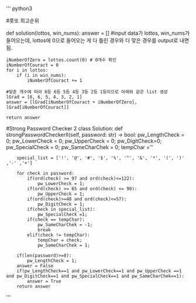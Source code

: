 '''
python3

#롯또 최고순위

def solution(lottos, win_nums):
    answer = []
    #input data가 lottos, win_nums가 들어오는데, lottos에 0으로 들어오는 게 다 틀린 경우와 다 맞은 경우를 output로 내면 됨.
    
    iNumberOfZero = lottos.count(0) # 0개수 확인
    iNumberOfCouract = 0
    for i in lottos:
        if (i in win_nums):
            iNumberOfCouract += 1
            
    #맞춘 개수에 따라 6등 6등 5등 4등 3등 2등 1등이므로 아래와 같은 list 생성
    lGrad = [6, 6, 5, 4, 3, 2, 1]
    answer = [lGrad[iNumberOfCouract + iNumberOfZero], lGrad[iNumberOfCouract]]
    
    return answer
    
    
#Strong Password Checker 2
class Solution:
    def strongPasswordCheckerII(self, password: str) -> bool:
        pw_LengthCheck = 0;
        pw_LowerCheck = 0;
        pw_UpperCheck = 0;
        pw_DigitCheck=0;
        pw_SpecialCheck = 0;
        pw_SameCharChek = 0;
        tempChar =''
        
        special_list = ['!', '@', '#', '$', '%', '^', '&', '*', '(', ')' ,'-' ,'+']
        
        for check in password:
            if(ord(check) >= 97 and ord(check)<=122):
                pw_LowerCheck = 1;
            if(ord(check) >= 65 and ord(check) <= 90):
                pw_UpperCheck = 1;
            if(ord(check)>=48 and ord(check)<=57):
                pw_DigitCheck = 1;
            if(check in special_list):
                pw_SpecialCheck =1;
            if(check == tempChar):
                pw_SameCharChek = -1;
                break
            elif(check != tempChar):
                tempChar = check;
                pw_SameCharChek = 1;
            
        if(len(password)>=8):
            pw_LengthCheck = 1;
        answer = False
        if(pw_LengthCheck==1 and pw_LowerCheck==1 and pw_UpperCheck ==1 and pw_DigitCheck==1 and pw_SpecialCheck==1 and pw_SameCharChek==1):
            answer = True
        return answer
'''
